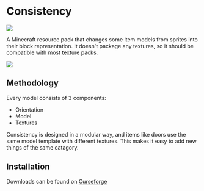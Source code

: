 # Consistency
[![](http://cf.way2muchnoise.eu/versions/Available%20for_consistency_all.svg)](https://www.curseforge.com/minecraft/texture-packs/consistency)

A Minecraft resource pack that changes some item models from sprites into their block representation. It doesn't package any textures, so it should be compatible with most texture packs.

![](https://u.cubeupload.com/shoveln/conversion.png)  

## Methodology
Every model consists of 3 components:  
- Orientation  
- Model  
- Textures  

Consistency is designed in a modular way, and items like doors use the same model template with different textures. This makes it easy to add new things of the same catagory.

## Installation
Downloads can be found on [Curseforge](https://www.curseforge.com/minecraft/texture-packs/consistency)
